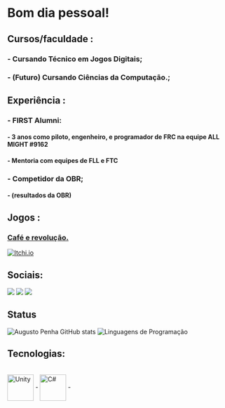 # Bom dia pessoal! 

##  Cursos/faculdade :
###   - Cursando Técnico em Jogos Digitais;
###   - (Futuro) Cursando Ciências da Computação.;

##  Experiência :
###   - FIRST Alumni:
#### - 3 anos como piloto, engenheiro, e programador de FRC na equipe ALL MIGHT #9162
#### - Mentoria com equipes de FLL e FTC
###   - Competidor da OBR;
####  - (resultados da OBR)

##  Jogos :
### [Café e revolução.](https://ingro.itch.io/coffeeproject)

[![Itchi.io](https://img.shields.io/badge/Itch.io-FA5C5C?style=for-the-badge&logo=itchdotio&logoColor=white)](https://old-village.itch.io)


## Sociais: 
<div> 
  <a href="https://www.instagram.com/_augustonpenha/" target="_blank"><img src="https://img.shields.io/badge/-Instagram-%23E4405F?style=for-the-badge&logo=instagram&logoColor=white" target="_blank"></a>
  <a href = "augustonpenha@gmail.com"><img src="https://img.shields.io/badge/-Gmail-%23333?style=for-the-badge&logo=gmail&logoColor=white" target="_blank"></a>
  <a href="https://www.linkedin.com/in/Augusto-Penha-a50904237/" target="_blank"><img src="https://img.shields.io/badge/-LinkedIn-%230077B5?style=for-the-badge&logo=linkedin&logoColor=white" target="_blank"></a> 
  
  
</div>

## Status
![Augusto Penha GitHub stats](https://github-readme-stats.vercel.app/api?username=AugustoNP&show_icons=true&theme=Gradient)
![Linguagens de Programação](https://github-readme-stats.vercel.app/api/top-langs/?username=AugustoN&layout=compact&hide_title=true&theme=radical)

## Tecnologias:
<div style="display: inline_block"><br/>
   <img align="center" alt="Unity" heigth = 60 width = 60 src=  "https://cdn.jsdelivr.net/gh/devicons/devicon/icons/unity/unity-original.svg" />
-
  <img align="center" alt="C#" heigth = 60 width = 60 src= "https://cdn.jsdelivr.net/gh/devicons/devicon/icons/csharp/csharp-original.svg" />
 -
 